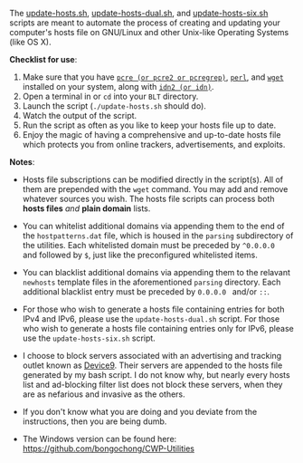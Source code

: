 The [update-hosts.sh](https://github.com/bongochong/CombinedPrivacyBlockLists/blob/master/BLT/update-hosts.sh), [update-hosts-dual.sh](https://github.com/bongochong/CombinedPrivacyBlockLists/blob/master/BLT/update-hosts-dual.sh), and [update-hosts-six.sh](https://github.com/bongochong/CombinedPrivacyBlockLists/blob/master/BLT/update-hosts-six.sh) scripts are meant to automate the process of creating and updating your computer's hosts file on GNU/Linux and other Unix-like Operating Systems (like OS X).

**Checklist for use**:
1. Make sure that you have [`pcre (or pcre2 or pcregrep)`](https://www.pcre.org/), [`perl`](https://www.perl.com/about/), and [`wget`](https://www.gnu.org/software/wget/) installed on your system, along with [`idn2 (or idn)`](https://linux.die.net/man/1/idn).
2. Open a terminal in or `cd` into your `BLT` directory.
3. Launch the script (`./update-hosts.sh` should do).
4. Watch the output of the script.
5. Run the script as often as you like to keep your hosts file up to date.
6. Enjoy the magic of having a comprehensive and up-to-date hosts file which protects you from online trackers, advertisements, and exploits.


**Notes**:
- Hosts file subscriptions can be modified directly in the script(s). All of them are prepended with the `wget` command. You may add and remove whatever sources you wish. The hosts file scripts can process both **hosts files** *and* **plain domain** lists.

- You can whitelist additional domains via appending them to the end of the `hostpatterns.dat` file, which is housed in the `parsing` subdirectory of the utilities. Each whitelisted domain must be preceded by `^0.0.0.0 ` and followed by `$`, just like the preconfigured whitelisted items.

- You can blacklist additional domains via appending them to the relavant `newhosts` template files in the aforementioned `parsing` directory. Each additional blacklist entry must be preceded by `0.0.0.0 `  and/or  `::`.

- For those who wish to generate a hosts file containing entries for both IPv4 and IPv6, please use the `update-hosts-dual.sh` script. For those who wish to generate a hosts file containing entries only for IPv6, please use the `update-hosts-six.sh` script.

- I choose to block servers associated with an advertising and tracking outlet known as [Device9](https://www.bloomberg.com/research/stocks/private/snapshot.asp?privcapId=311903236). Their servers are appended to the hosts file generated by my bash script. I do not know why, but nearly every hosts list and ad-blocking filter list does not block these servers, when they are as nefarious and invasive as the others.

- If you don't know what you are doing and you deviate from the instructions, then you are being dumb.

- The Windows version can be found here: https://github.com/bongochong/CWP-Utilities
